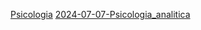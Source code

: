 [Psicologia](maps/Psicologia.md)
[2024-07-07-Psicologia_analitica](_draft/2024/07/2024-07-07-Psicologia_analitica.md)
